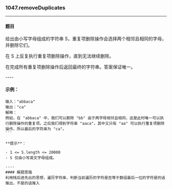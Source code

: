 ### 1047.removeDuplicates
----
#### 题目
给出由小写字母组成的字符串 S，重复项删除操作会选择两个相邻且相同的字母，并删除它们。

在 S 上反复执行重复项删除操作，直到无法继续删除。

在完成所有重复项删除操作后返回最终的字符串。答案保证唯一。

---- 

#### 示例：

```
输入："abbaca"
输出："ca"
解释：
例如，在 "abbaca" 中，我们可以删除 "bb" 由于两字母相邻且相同，这是此时唯一可以执行删除操作的重复项。之后我们得到字符串 "aaca"，其中又只有 "aa" 可以执行重复项删除操作，所以最后的字符串为 "ca"。
``` 

**提示**：

- 1 <= S.length <= 20000
- S 仅由小写英文字母组成。

----
#### 解题思路
利用栈后进先出的思想，遍历字符串，判断当前遍历的字符是否等于数组最后一位的字符是的话推出，不是的话推入